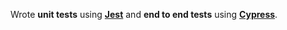 Wrote **unit tests** using **<a href='https://jestjs.io/' target='_blank' rel='noopener'>Jest</a>** and **end to end tests** using **<a href='https://www.cypress.io/' target='_blank' rel='noopener'>Cypress</a>**.
